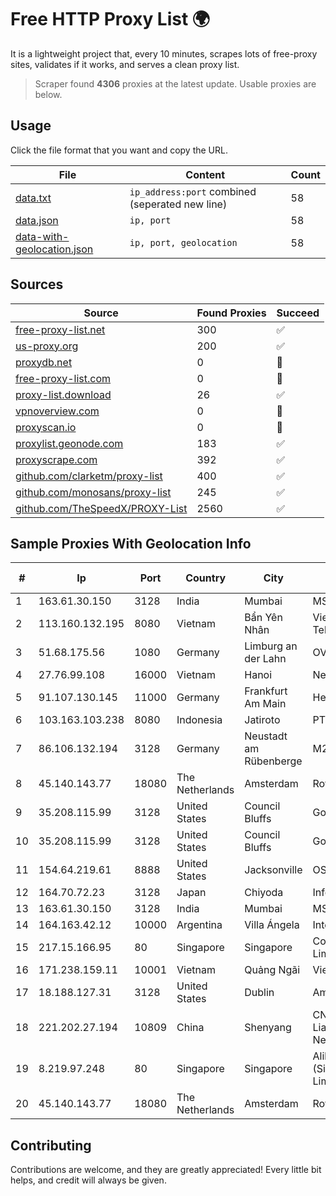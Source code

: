 
# Free HTTP Proxy List 🌍

It is a lightweight project that, every 10 minutes, scrapes lots of free-proxy sites, validates if it works, and serves a clean proxy list.


> Scraper found **4306** proxies at the latest update. Usable proxies are below.

## Usage

Click the file format that you want and copy the URL.


|File|Content|Count|
|----|-------|-----|
|[data.txt](https://raw.githubusercontent.com/themiralay/Proxy-List-World/master/data.txt)|`ip_address:port` combined (seperated new line)|58|
|[data.json](https://raw.githubusercontent.com/themiralay/Proxy-List-World/master/data.json)|`ip, port`|58|
|[data-with-geolocation.json](https://raw.githubusercontent.com/themiralay/Proxy-List-World/master/data-with-geolocation.json)|`ip, port, geolocation`|58|

## Sources

|Source|Found Proxies|Succeed|
|------|-------------|-------|
|[free-proxy-list.net](https://free-proxy-list.net)|300|✅|
|[us-proxy.org](https://www.us-proxy.org)|200|✅|
|[proxydb.net](http://proxydb.net)|0|🚫|
|[free-proxy-list.com](https://free-proxy-list.com/?page=&port=&type%5B%5D=http&type%5B%5D=https&up_time=0&search=Search)|0|🚫|
|[proxy-list.download](https://www.proxy-list.download/HTTP)|26|✅|
|[vpnoverview.com](https://vpnoverview.com/privacy/anonymous-browsing/free-proxy-servers)|0|🚫|
|[proxyscan.io](https://www.proxyscan.io)|0|🚫|
|[proxylist.geonode.com](https://proxylist.geonode.com/api/proxy-list?limit=300&page=1&sort_by=lastChecked&sort_type=desc&protocols=http,https)|183|✅|
|[proxyscrape.com](https://api.proxyscrape.com/v2/?request=displayproxies&protocol=http&timeout=10000&country=all&ssl=all&anonymity=all)|392|✅|
|[github.com/clarketm/proxy-list](https://raw.githubusercontent.com/clarketm/proxy-list/master/proxy-list-raw.txt)|400|✅|
|[github.com/monosans/proxy-list](https://raw.githubusercontent.com/monosans/proxy-list/main/proxies/http.txt)|245|✅|
|[github.com/TheSpeedX/PROXY-List](https://raw.githubusercontent.com/TheSpeedX/PROXY-List/master/http.txt)|2560|✅|


## Sample Proxies With Geolocation Info

|#|Ip|Port|Country|City|Internet Service Provider|
|-|--|----|-------|----|-------------------------|
|1|163.61.30.150|3128|India|Mumbai|MS KOSI AGRICO|
|2|113.160.132.195|8080|Vietnam|Bẩn Yên Nhân|VietNam Post and Telecom Corporation|
|3|51.68.175.56|1080|Germany|Limburg an der Lahn|OVH SAS|
|4|27.76.99.108|16000|Vietnam|Hanoi|Newass2011xDSLHCMC|
|5|91.107.130.145|11000|Germany|Frankfurt Am Main|Hetzner Online AG|
|6|103.163.103.238|8080|Indonesia|Jatiroto|PT Mamura Inter Media|
|7|86.106.132.194|3128|Germany|Neustadt am Rübenberge|M247 Europe SRL|
|8|45.140.143.77|18080|The Netherlands|Amsterdam|RoyaleHosting BV|
|9|35.208.115.99|3128|United States|Council Bluffs|Google LLC|
|10|35.208.115.99|3128|United States|Council Bluffs|Google LLC|
|11|154.64.219.61|8888|United States|Jacksonville|OSNET Wireless|
|12|164.70.72.23|3128|Japan|Chiyoda|InfoSphere|
|13|163.61.30.150|3128|India|Mumbai|MS KOSI AGRICO|
|14|164.163.42.12|10000|Argentina|Villa Ángela|Interret Villa Angela SRL|
|15|217.15.166.95|80|Singapore|Singapore|Contabo Asia Private Limited|
|16|171.238.159.11|10001|Vietnam|Quảng Ngãi|Viettel Corporation|
|17|18.188.127.31|3128|United States|Dublin|Amazon.com, Inc.|
|18|221.202.27.194|10809|China|Shenyang|CNC Group CHINA169 Liaoning Province Network|
|19|8.219.97.248|80|Singapore|Singapore|Alibaba Cloud (Singapore) Private Limited|
|20|45.140.143.77|18080|The Netherlands|Amsterdam|RoyaleHosting BV|



## Contributing

Contributions are welcome, and they are greatly appreciated! Every
little bit helps, and credit will always be given.

